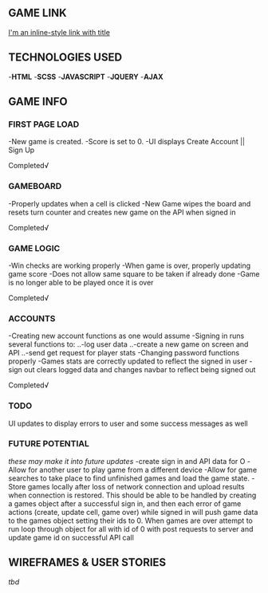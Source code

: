 ## GAME LINK
[I'm an inline-style link with title](https://ko-stant.github.io/tic-tac-toe-project/ "K-Stant Tic-Tac-Toe")

## TECHNOLOGIES USED

-__HTML__
-__SCSS__
-__JAVASCRIPT__
-__JQUERY__
-__AJAX__

## GAME INFO

### FIRST PAGE LOAD

-New game is created.
-Score is set to 0.
-UI displays Create Account || Sign Up

Completed√

### GAMEBOARD

-Properly updates when a cell is clicked
-New Game wipes the board and resets turn counter and creates new game on the
API when signed in

Completed√

### GAME LOGIC

-Win checks are working properly
-When game is over, properly updating game score
-Does not allow same square to be taken if already done
-Game is no longer able to be played once it is over

Completed√

### ACCOUNTS

-Creating new account functions as one would assume
-Signing in runs several functions to:
..-log user data
..-create a new game on screen and API
..-send get request for player stats
-Changing password functions properly
-Games stats are correctly updated to reflect the signed in user
-sign out clears logged data and changes navbar to reflect being signed out

Completed√


### TODO

UI updates to display errors to user and some success messages as well

### FUTURE POTENTIAL
_these may make it into future updates_
-create sign in and API data for O
-Allow for another user to play game from a different device
-Allow for game searches to take place to find unfinished games and load the game state.
-Store games locally after loss of network connection and upload results when connection
is restored. This should be able to be handled by creating a games object after a successful sign in, and then each error of game actions (create, update cell, game over) while signed in will push game data to the games object setting their ids to 0. When games are over attempt to run loop through object for all with id of 0 with post requests to server and update game id on successful API call

## WIREFRAMES & USER STORIES
_tbd_
